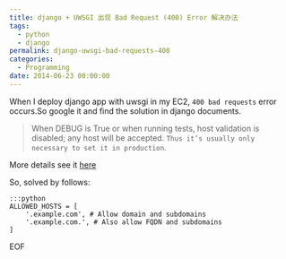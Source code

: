 ```yaml
---
title: django + UWSGI 出现 Bad Request (400) Error 解决办法
tags:
  - python
  - django
permalink: django-uwsgi-bad-requests-400
categories:
  - Programming
date: 2014-06-23 00:00:00
---
```



When I deploy django app with uwsgi in my EC2, `400 bad requests` error occurs.So google it and find the solution in django documents.

> When DEBUG is True or when running tests, host validation is disabled; any host will be accepted. `Thus it’s usually only necessary to set it in production`.


More details see it [here](https://docs.djangoproject.com/en/1.6/ref/settings/#std%3asetting-ALLOWED_HOSTS)

So, solved by follows:

    :::python
    ALLOWED_HOSTS = [
        '.example.com', # Allow domain and subdomains
        '.example.com.', # Also allow FQDN and subdomains
    ]


EOF
